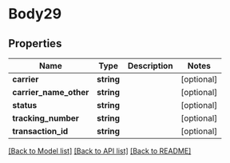 # Body29

## Properties
Name | Type | Description | Notes
------------ | ------------- | ------------- | -------------
**carrier** | **string** |  | [optional] 
**carrier_name_other** | **string** |  | [optional] 
**status** | **string** |  | [optional] 
**tracking_number** | **string** |  | [optional] 
**transaction_id** | **string** |  | [optional] 

[[Back to Model list]](../README.md#documentation-for-models) [[Back to API list]](../README.md#documentation-for-api-endpoints) [[Back to README]](../README.md)


